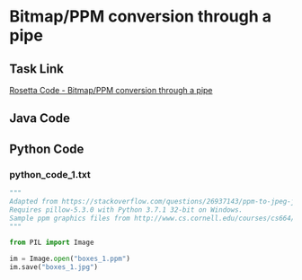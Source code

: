 # Bitmap/PPM conversion through a pipe

## Task Link
[Rosetta Code - Bitmap/PPM conversion through a pipe](https://rosettacode.org/wiki/Bitmap/PPM_conversion_through_a_pipe)

## Java Code
## Python Code
### python_code_1.txt
```python
"""
Adapted from https://stackoverflow.com/questions/26937143/ppm-to-jpeg-jpg-conversion-for-python-3-4-1
Requires pillow-5.3.0 with Python 3.7.1 32-bit on Windows.
Sample ppm graphics files from http://www.cs.cornell.edu/courses/cs664/2003fa/images/
"""

from PIL import Image

im = Image.open("boxes_1.ppm")
im.save("boxes_1.jpg")

```


